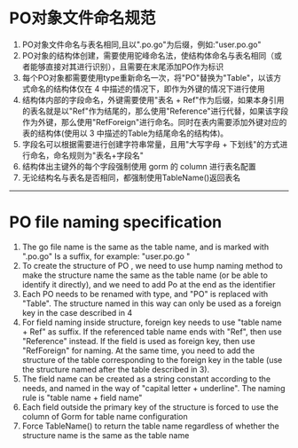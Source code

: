 # PO对象文件命名规范
1. PO对象文件命名与表名相同,且以".po.go"为后缀，例如:"user.po.go"
2. PO对象的结构体创建，需要使用驼峰命名法，使结构体命名与表名相同（或者能够直接对其进行识别），且需要在末尾添加PO作为标识
3. 每个PO对象都需要使用type重新命名一次，将"PO"替换为"Table"，以该方式命名的结构体仅在 4 中描述的情况下，即作为外键的情况下进行使用
4. 结构体内部的字段命名，外键需要使用"表名 + Ref"作为后缀，如果本身引用的表名就是以"Ref"作为结尾的，那么使用"Reference"进行代替，如果该字段作为外键，那么使用"RefForeign"进行命名。同时在表内需要添加外键对应的表的结构体(使用以 3 中描述的Table为结尾命名的结构体)。
5. 字段名可以根据需要进行创建字符串常量，且用"大写字母 + 下划线"的方式进行命名，命名规则为"表名+字段名"
6. 结构体出主键外的每个字段强制使用 gorm 的 column 进行表名配置 
7. 无论结构名与表名是否相同，都强制使用TableName()返回表名

---
# PO file naming specification
1. The go file name is the same as the table name, and is marked with ".po.go" Is a suffix, for example: "user.po.go "
2. To create the structure of PO , we need to use hump naming method to make the structure name the same as the table name (or be able to identify it directly), and we need to add Po at the end as the identifier
3. Each PO needs to be renamed with type, and "PO" is replaced with "Table". The structure named in this way can only be used as a foreign key in the case described in 4
4. For field naming inside structure, foreign key needs to use "table name + Ref" as suffix. If the referenced table name ends with "Ref", then use "Reference" instead. If the field is used as foreign key, then use "RefForeign" for naming. At the same time, you need to add the structure of the table corresponding to the foreign key in the table (use the structure named after the table described in 3).
5. The field name can be created as a string constant according to the needs, and named in the way of "capital letter + underline". The naming rule is "table name + field name"
6. Each field outside the primary key of the structure is forced to use the column of Gorm for table name configuration
7. Force TableName() to return the table name regardless of whether the structure name is the same as the table name